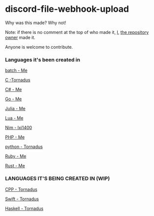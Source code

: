 # discord-file-webhook-upload

Why was this made? Why not!

Note: if there is no comment at the top of who made it, [I,](https://github.com/Not-Cyrus) [the repository owner](https://github.com/Not-Cyrus/discord-file-webhook-upload) made it. 

Anyone is welcome to contribute.


### Languages it's been created in

[batch - Me](https://github.com/Not-Cyrus)

[C -Tornadus](https://github.com/tornadus)

[C# - Me](https://github.com/Not-Cyrus)

[Go - Me](https://github.com/Not-Cyrus)

[Julia - Me](https://github.com/Not-Cyrus)

[Lua - Me](https://github.com/Not-Cyrus)

[Nim - lxi1400](https://github.com/lxi1400)

[PHP - Me](https://github.com/Not-Cyrus)

[python - Tornadus](https://github.com/tornadus)

[Ruby - Me](https://github.com/Not-Cyrus)

[Rust - Me](https://github.com/Not-Cyrus)

### LANGUAGES IT'S BEING CREATED IN (WIP)

[CPP - Tornadus](https://github.com/tornadus)

[Swift - Tornadus](https://github.com/tornadus)

[Haskell - Tornadus](https://github.com/tornadus)
